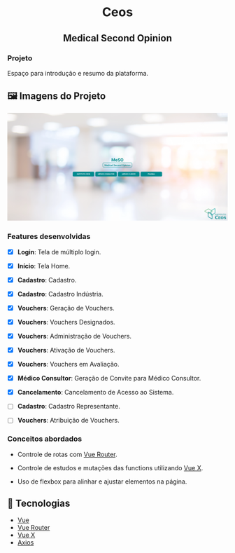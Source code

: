 <!-- Title -->
<h1 align="center"> Ceos  </h1>

<!-- Subtitle -->
<h2 align="center"> Medical Second Opinion </h2>

### Projeto

Espaço para introdução e resumo da plataforma.

## 🖼️ Imagens do Projeto
<div align="center">
  <img src="./src/assets/screenshot-login.png">
</div>

### Features desenvolvidas

- [x] **Login**: Tela de múltiplo login.

- [x] **Início**: Tela Home.

- [x] **Cadastro**: Cadastro.

- [x] **Cadastro**: Cadastro Indústria.

- [x] **Vouchers**: Geração de Vouchers.

- [x] **Vouchers**: Vouchers Designados.

- [x] **Vouchers**: Administração de Vouchers.

- [x] **Vouchers**: Ativação de Vouchers.

- [x] **Vouchers**: Vouchers em Avaliação.

- [x] **Médico Consultor**: Geração de Convite para Médico Consultor.

- [x] **Cancelamento**: Cancelamento de Acesso ao Sistema.

- [ ] **Cadastro**: Cadastro Representante.

- [ ] **Vouchers**: Atribuição de Vouchers.



### Conceitos abordados

- Controle de rotas com [Vue Router](https://router.vuejs.org/).

- Controle de estudos e mutações das functions utilizando [Vue X](https://vuex.vuejs.org/).

- Uso de flexbox para alinhar e ajustar elementos na página.

## :rocket: Tecnologias

-  [Vue](https://vuejs.org/guide/introduction.html)
-  [Vue Router](https://router.vuejs.org/)
-  [Vue X](https://vuex.vuejs.org/)
-  [Axios](https://github.com/axios/axios)
